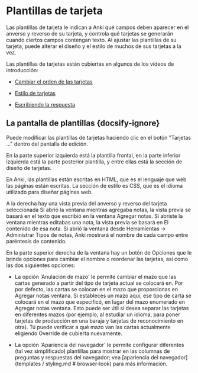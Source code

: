 # Plantillas de tarjeta

Las plantillas de tarjeta le indican a Anki qué campos deben aparecer en el anverso y reverso de su tarjeta,
y controla qué tarjetas se generarán cuando ciertos campos contengan texto.
Al ajustar las plantillas de su tarjeta, puede alterar el diseño y el estilo de muchos de sus
tarjetas a la vez.

Las plantillas de tarjetas están cubiertas en algunos de los videos de introducción:
-   [Cambiar el orden de las tarjetas](http://www.youtube.com/watch?v=DnbKwHEQ1mA&yt:cc=on)

-   [Estilo de tarjetas](http://www.youtube.com/watch?v=F1j1Zx0mXME&yt:cc=on)

-   [Escribiendo la respuesta](http://www.youtube.com/watch?v=5tYObQ3ocrw&yt:cc=on)


## La pantalla de plantillas {docsify-ignore}

Puede modificar las plantillas de tarjetas haciendo clic en el botón "Tarjetas ..." dentro del
pantalla de edición.

En la parte superior izquierda está la plantilla frontal, en la parte inferior izquierda está la parte posterior
plantilla, y entre ellas está la sección de diseño de tarjetas.

En Anki, las plantillas están escritas en HTML, que es el lenguaje que web
las páginas están escritas. La sección de estilo es CSS, que es el idioma
utilizado para diseñar páginas web.

A la derecha hay una vista previa del anverso y reverso del
tarjeta seleccionada Si abrió la ventana mientras agregaba notas, la vista previa
se basará en el texto que escribió en la ventana Agregar notas. Si
abriste la ventana mientras editabas una nota, la vista previa se basará en
El contenido de esa nota. Si abrió la ventana desde Herramientas → Administrar
Tipos de notas, Anki mostrará el nombre de cada campo entre paréntesis
de contenido.

En la parte superior derecha de la ventana hay un botón de Opciones que le brinda
opciones para cambiar el nombre o reordenar las tarjetas, así como las dos siguientes
opciones:

- La opción 'Anulación de mazo' le permite cambiar el mazo que las cartas
    generado a partir del tipo de tarjeta actual se colocará en. Por
    por defecto, las cartas se colocan en el mazo que proporcionas en Agregar notas
    ventana. Si estableces un mazo aquí, ese tipo de carta se colocará en
    el mazo que especificó, en lugar del mazo enumerado en Agregar notas
    ventana. Esto puede ser útil si desea separar las tarjetas en
    diferentes mazos (por ejemplo, al estudiar un idioma, para poner
    tarjetas de producción en una baraja y tarjetas de reconocimiento en otra). Tú
    puede verificar a qué mazo van las cartas actualmente eligiendo
    Override de cubierta nuevamente.

- La opción 'Apariencia del navegador' le permite configurar diferentes (tal vez
    simplificado) plantillas para mostrar en las columnas de preguntas y respuestas
    del navegador; vea [apariencia del navegador] (templates / styling.md # browser-look) para más
    información.